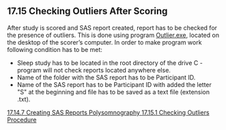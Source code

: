 ## 17.15 Checking Outliers After Scoring

After study is scored and SAS report created, report has to be checked for the presence of outliers. This is done using program <u>Outlier.exe</u>, located on the desktop of the scorer’s computer. In order to make program work following condition has to be met:

* Sleep study has to be located in the root directory of the drive C - program will not check reports located anywhere else.
* Name of the folder with the SAS report has to be Participant ID.
* Name of the SAS report has to be Participant ID with added the letter "S" at the beginning and file has to be saved as a text file (extension .txt).


<div class="center">
<div class="btn-group">
  <a href=":pages_path:/manuals/polysomnography/17-14-07-creating-sas-reports.md" class="btn btn-default">
    <span class="glyphicon glyphicon-chevron-left"></span>
    17.14.7 Creating SAS Reports
  </a>

  <a href=":pages_path:/manuals/polysomnography" class="btn btn-default">
    <span class="glyphicon glyphicon-chevron-up"></span>
    Polysomnography
  </a>

  <a href=":pages_path:/manuals/polysomnography/17-15-01-checking-outliers-procedure.md" class="btn btn-success">
    17.15.1 Checking Outliers Procedure
    <span class="glyphicon glyphicon-chevron-right"></span>
  </a>
</div>
</div>
